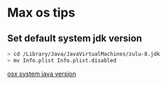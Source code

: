 # Max os tips

## Set default system jdk version

```sh
> cd /Library/Java/JavaVirtualMachines/zulu-8.jdk
> mv Info.plist Info.plist.disabled
```

[osx system java version](https://stackoverflow.com/questions/21964709/how-to-set-or-change-the-default-java-jdk-version-on-os-x)

